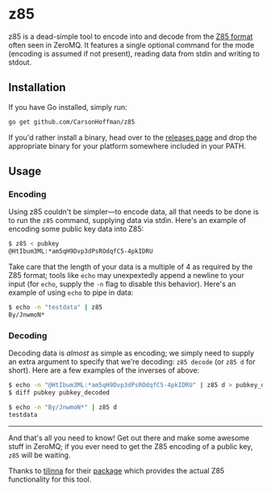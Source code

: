 # z85

z85 is a dead-simple tool to encode into and decode from the [Z85 format](http://rfc.zeromq.org/spec:32/Z85) often seen in ZeroMQ. It features a single optional command for the mode (encoding is assumed if not present), reading data from stdin and writing to stdout.

## Installation

If you have Go installed, simply run:

```sh
go get github.com/CarsonHoffman/z85
```

If you'd rather install a binary, head over to the [releases page](https://github.com/CarsonHoffman/z85/releases) and drop the appropriate binary for your platform somewhere included in your PATH.

## Usage

### Encoding

Using z85 couldn't be simpler—to encode data, all that needs to be done is to run the `z85` command, supplying data via stdin. Here's an example of encoding some public key data into Z85:

```sh
$ z85 < pubkey
@HtIbum3ML:*am5qH9Dvp3dPsROdqfC5-4pkIDRU
```

Take care that the length of your data is a multiple of 4 as required by the Z85 format; tools like `echo` may unexpextedly append a newline to your input (for `echo`, supply the `-n` flag to disable this behavior). Here's an example of using `echo` to pipe in data:

```sh
$ echo -n "testdata" | z85
By/JnwmoN*
```

### Decoding

Decoding data is *almost* as simple as encoding; we simply need to supply an extra argument to specify that we're decoding: `z85 decode` (or `z85 d` for short). Here are a few examples of the inverses of above:

```sh
$ echo -n "@HtIbum3ML:*am5qH9Dvp3dPsROdqfC5-4pkIDRU" | z85 d > pubkey_decoded
$ diff pubkey pubkey_decoded

```

```sh
$ echo -n "By/JnwmoN*" | z85 d
testdata
```

---

And that's all you need to know! Get out there and make some awesome stuff in ZeroMQ; if you ever need to get the Z85 encoding of a public key, `z85` will be waiting.

Thanks to [tilinna](https://github.com/tilinna) for their [package](https:github.com/tilinna/z85) which provides the actual Z85 functionality for this tool.
